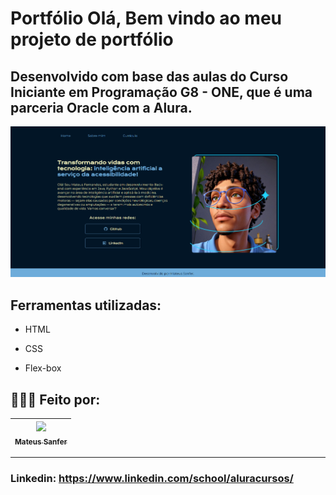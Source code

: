 # Portfólio Olá, Bem vindo ao meu projeto de portfólio
## Desenvolvido com base das aulas do Curso Iniciante em Programação G8 - ONE, que é uma parceria Oracle com a Alura.

![image](assets/image.png)

## Ferramentas utilizadas:

* HTML

* CSS

* Flex-box

## 🧑🏾‍💻 Feito por:

| [<img loading="lazy" src="https://avatars.githubusercontent.com/u/126841158?v=4" width=115><br><sub>Mateus Sanfer</sub>](https://github.com/MateusSanfer) | 
| :---: | 

---

### Linkedin: https://www.linkedin.com/school/aluracursos/
